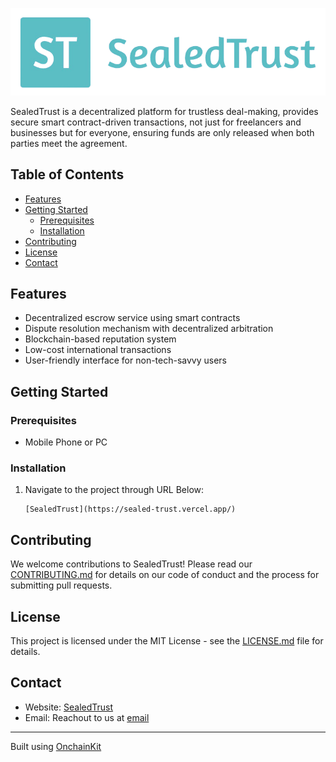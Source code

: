<p align="center">
  <picture>
    <source media="(prefers-color-scheme: dark)" srcset="public/images/logo.png">
    <img alt="SealedTrust Logo" src="public/images/logo.png" width="auto">
  </picture>
</p>

SealedTrust is a decentralized platform for trustless deal-making, provides secure smart contract-driven transactions, not just for freelancers and businesses but for everyone, ensuring funds are only released when both parties meet the agreement.


## Table of Contents
- [Features](#features)
- [Getting Started](#getting-started)
  - [Prerequisites](#prerequisites)
  - [Installation](#installation)
- [Contributing](#contributing)
- [License](#license)
- [Contact](#contact)

## Features

- Decentralized escrow service using smart contracts
- Dispute resolution mechanism with decentralized arbitration
- Blockchain-based reputation system
- Low-cost international transactions
- User-friendly interface for non-tech-savvy users

## Getting Started

### Prerequisites

- Mobile Phone or PC

### Installation

1. Navigate to the project through URL Below:
   ```
   [SealedTrust](https://sealed-trust.vercel.app/)
   ```

## Contributing

We welcome contributions to SealedTrust! Please read our [CONTRIBUTING.md](CONTRIBUTING.md) for details on our code of conduct and the process for submitting pull requests.

## License

This project is licensed under the MIT License - see the [LICENSE.md](LICENSE.md) file for details.

## Contact

- Website: [SealedTrust](https://sealed-trust.vercel.app/)
- Email: Reachout to us at [email](mailto:iamsarthakjha@gmail.com)

---

Built using [OnchainKit](https://onchainkit.xyz/)
